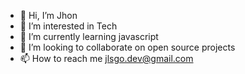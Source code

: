- 👋 Hi, I’m Jhon
- 👀 I’m interested in Tech
- 🌱 I’m currently learning javascript
- 💞️ I’m looking to collaborate on open source projects
- 📫 How to reach me jlsgo.dev@gmail.com

<!---
jlsgodev/jlsgodev is a ✨ special ✨ repository because its `README.md` (this file) appears on your GitHub profile.
You can click the Preview link to take a look at your changes.
--->
